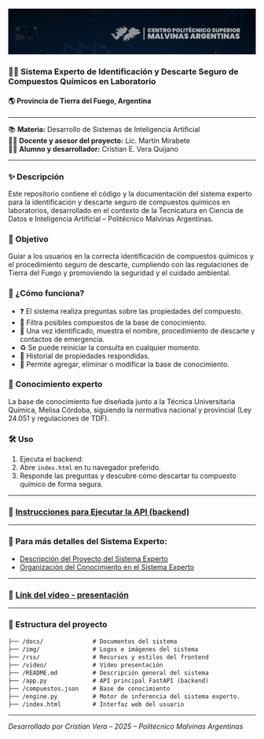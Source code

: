 ![Sistema_Experto_TDF](/img/banner_pma.jpg)

### 🧪💚 Sistema Experto de Identificación y Descarte Seguro de Compuestos Químicos en Laboratorio  
#### 🌎 Provincia de Tierra del Fuego, Argentina
---
📚 **Materia:** Desarrollo de Sistemas de Inteligencia Artificial  
👨‍🏫 **Docente y asesor del proyecto:** Lic. Martín Mirabete  
👨‍💻 **Alumno y desarrollador:** Cristian E. Vera Quijano

---

### ✨ Descripción

Este repositorio contiene el código y la documentación del sistema experto para la identificación y descarte seguro de compuestos químicos en laboratorios, desarrollado en el contexto de la Tecnicatura en Ciencia de Datos e Inteligencia Artificial – Politécnico Malvinas Argentinas.

### 🎯 Objetivo

Guiar a los usuarios en la correcta identificación de compuestos químicos y el procedimiento seguro de descarte, cumpliendo con las regulaciones de Tierra del Fuego y promoviendo la seguridad y el cuidado ambiental.

### 🤔 ¿Cómo funciona?

- ❓ El sistema realiza preguntas sobre las propiedades del compuesto.
- 🔎 Filtra posibles compuestos de la base de conocimiento.
- 📝 Una vez identificado, muestra el nombre, procedimiento de descarte y contactos de emergencia.
- ♻️ Se puede reiniciar la consulta en cualquier momento.
- 💭 Historial de propiedades respondidas.
- 📜 Permite agregar, eliminar o modificar la base de conocimiento.

### 🧠 Conocimiento experto

La base de conocimiento fue diseñada junto a la Técnica Universitaria Química, Melisa Córdoba, siguiendo la normativa nacional y provincial (Ley 24.051 y regulaciones de TDF).

### 🛠️ Uso

1. Ejecuta el backend:
2. Abre `index.html` en tu navegador preferido.
3. Responde las preguntas y descubre cómo descartar tu compuesto químico de forma segura.

___

### 📑 [Instrucciones para Ejecutar la API (backend)](/docs/README.md)
___

### 📄 Para más detalles del Sistema Experto:

- [Descripción del Proyecto del Sistema Experto](/docs/Entrega%201.pdf)
- [Organización del Conocimiento en el Sistema Experto](/docs/Entrega%202.pdf)

---

### 🎥 [Link del video - presentación](/video/README.md)
---

### 📁 Estructura del proyecto

```
├── /docs/              # Documentos del sistema
├── /img/               # Logos e imágenes del sistema
├── /rss/               # Recursos y estilos del frontend
├── /video/             # Video presentación
├── /README.md          # Descripción general del sistema
├── /app.py             # API principal FastAPI (backend)
├── /compuestos.json    # Base de conocimiento 
├── /engine.py          # Motor de inferencia del sistema experto.
├── /index.html         # Interfaz web del usuario
```
---

*Desarrollado por Cristian Vera – 2025 – Politécnico Malvinas Argentinas*